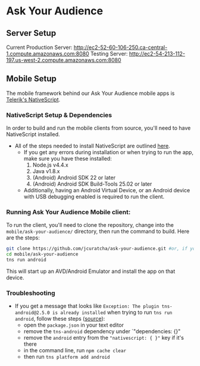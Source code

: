 # Ask Your Audience

## Server Setup

Current Production Server: http://ec2-52-60-106-250.ca-central-1.compute.amazonaws.com:8080
Testing Server: http://ec2-54-213-112-197.us-west-2.compute.amazonaws.com:8080

## Mobile Setup

The mobile framework behind our Ask Your Audience mobile apps is [Telerik's NativeScript](https://www.nativescript.org/). 

### NativeScript Setup & Dependencies

In order to build and run the mobile clients from source, you'll need to have NativeScript installed.

- All of the steps needed to install NativeScript are outlined [here](http://docs.nativescript.org/start/quick-setup).
	- If you get any errors during installation or when trying to run the app, make sure you have these installed: 
		1. Node.js v4.4.x
		2. Java v1.8.x
		3. (Android) Android SDK 22 or later
		4. (Android) Android SDK Build-Tools 25.02 or later
	- Additionally, having an Android Virtual Device, or an Android device with USB debugging enabled is required to run the client.

### Running Ask Your Audience Mobile client:

To run the client, you'll need to clone the repository, change into the `mobile/ask-your-audience/` directory, then run the command to build. Here are the steps:
```bash
git clone https://github.com/jcuratcha/ask-your-audience.git #or, if you have valid SSH keys in GitHub, git clone git@github.com:jcuratcha/ask-your-audience.git
cd mobile/ask-your-audience
tns run android
```

This will start up an AVD/Android Emulator and install the app on that device.

### Troubleshooting

- If you get a message that looks like `Exception: The plugin tns-android@2.5.0 is already installed` when trying to run `tns run android`, follow these steps ([source](https://github.com/NativeScript/nativescript-cli/issues/2487)):
	- open the `package.json` in your text editor
	- remove the `tns-android` dependency under `"dependencies: {}"
	- remove the `android` entry from the `"nativescript: { }"` key if it's there
	- in the command line, run `npm cache clear`
	- then run `tns platform add android`
